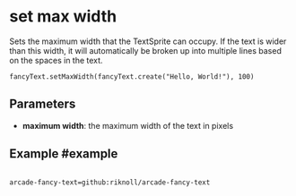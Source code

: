 # set max width

Sets the maximum width that the TextSprite can occupy. If the text is wider than this width, it will automatically be broken up into multiple lines based on the spaces in the text.

```sig
fancyText.setMaxWidth(fancyText.create("Hello, World!"), 100)
```

## Parameters

* **maximum width**: the maximum width of the text in pixels

## Example #example


```blocks

```

```package
arcade-fancy-text=github:riknoll/arcade-fancy-text
```